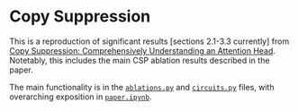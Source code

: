 # Copy Suppression

This is a reproduction of significant results [sections 2.1-3.3 currently] from [Copy Suppression: Comprehensively Understanding an Attention Head](https://arxiv.org/abs/2310.04625). Notetably, this includes the main CSP ablation results described in the paper.

The main functionality is in the [`ablations.py`](ablations.py) and [`circuits.py`](circuits.py) files, with overarching exposition in [`paper.ipynb`](paper.ipynb).